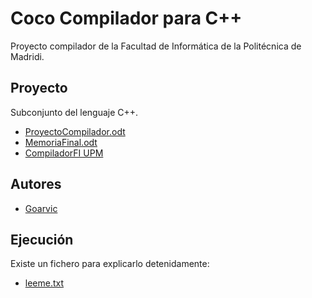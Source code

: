 Coco Compilador para C++
=====================

Proyecto compilador de la Facultad de Informática de la Politécnica de Madridi.

Proyecto
---------
Subconjunto del lenguaje C++.

* [ProyectoCompilador.odt](https://github.com/luisgs/Coco-R-for-C--/blob/master/ProyectoCompilador.odt)
* [MemoriaFinal.odt](https://github.com/luisgs/Coco-R-for-C--/blob/master/Ultima_entrega/Memoria_final.odt)
* [CompiladorFI UPM](http://www-lt.ls.fi.upm.es/compiladores/)

Autores
------------
* [Goarvic](https://github.com/goarvic)


Ejecución
-----------
Existe un fichero para explicarlo detenidamente:
* [leeme.txt](https://github.com/luisgs/Coco-R-for-C--/blob/master/Ultima_entrega/ejecutable/leeme.txt)
